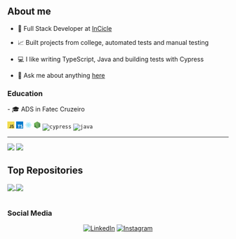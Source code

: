 ## **About me**

- 💼 Full Stack Developer at [InCicle](https://www.incicle.com/)

- 📈 Built projects from college, automated tests and manual testing

- 💻 I like writing TypeScript, Java and building tests with Cypress

- 💬 Ask me about anything [here](https://github.com/Gmendesfonseca/Gmendesfonseca/issues)

<h3>Education</h3>
    - 🎓 ADS in Fatec Cruzeiro
</em></p>

<div style="">
<code><img height="16" alt="javascript" src="https://raw.githubusercontent.com/github/explore/80688e429a7d4ef2fca1e82350fe8e3517d3494d/topics/javascript/javascript.png"></code>
<code><img height="16" alt="typescript" src="https://raw.githubusercontent.com/github/explore/80688e429a7d4ef2fca1e82350fe8e3517d3494d/topics/typescript/typescript.png"></code>
<code><img height="16" alt="react" src="https://raw.githubusercontent.com/github/explore/80688e429a7d4ef2fca1e82350fe8e3517d3494d/topics/react/react.png"></code>
<code><img height="16" alt="nodejs" src="https://raw.githubusercontent.com/github/explore/80688e429a7d4ef2fca1e82350fe8e3517d3494d/topics/nodejs/nodejs.png"></code>    
<code><img height="16" alt="cypress" src="https://avatars.githubusercontent.com/u/8908513?s=280&v=4"></code>
<code><img height="18" alt="java" src="https://cdn.iconscout.com/icon/free/png-256/free-java-3628857-3029997.png?f=webp&w=256"></code>   
</div>

<hr/>

<img height="137px" src="https://github-readme-stats.vercel.app/api?username=Gmendesfonseca&hide_title=true&hide_border=true&show_icons=true&include_all_commits=true&count_private=true&line_height=21&theme=nightowl" /> <img height="137px" src="https://github-readme-stats.vercel.app/api/top-langs/?username=Gmendesfonseca&hide=html&hide_title=true&hide_border=true&layout=compact&langs_count=8&theme=nightowl" />


## Top Repositories 


<a href="https://github.com/Gmendesfonseca/Cypress-Course">
  <img align="center" src="https://github-readme-stats.vercel.app/api/pin/?username=Gmendesfonseca&repo=Cypress-Course&theme=nightowl" />
</a>
<a href="https://github.com/Gmendesfonseca/ThirdSemester-Project">
  <img align="center" src="https://github-readme-stats.vercel.app/api/pin/?username=Gmendesfonseca&repo=ThirdSemester-Project&theme=nightowl" />
</a>

<br />
<br />

<h3> Social Media </h3>

<p align="center">
<a href="https://www.linkedin.com/in/gabriel-mendes-fonseca"><img alt="LinkedIn" src="https://img.shields.io/badge/LinkedIn-blue?style=flat-square&logo=linkedin"></a>
<a href="https://www.instagram.com/gmendes_fonseca/"><img alt="Instagram" src="https://img.shields.io/badge/Instagram-blue?style=flat-square&logo=instagram"></a>
